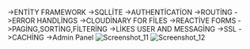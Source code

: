->ENTİTY FRAMEWORK 
->SQLLİTE
->AUTHENTİCATİON
->ROUTİNG
->ERROR HANDLİNGS
->CLOUDİNARY FOR FİLES
->REACTİVE FORMS
->PAGİNG,SORTİNG,FİLTERİNG
->LİKES USER AND MESSAGİNG
->SSL
->CACHİNG 
->Admin Panel
![Screenshot_11](https://user-images.githubusercontent.com/108293938/205452656-cdd6d521-9f98-4dec-a78f-024a69603ab1.png)
![Screenshot_12](https://user-images.githubusercontent.com/108293938/205452666-aa7ff86e-2b5e-413a-8825-923df095d25f.png)
